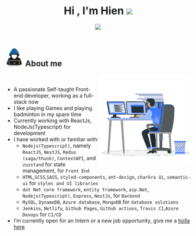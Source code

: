 <h1 align="center"><b>Hi , I'm Hien </b><img src="https://media.giphy.com/media/hvRJCLFzcasrR4ia7z/giphy.gif" width="35"></h1>

<div align="center">
    <img src="https://media.giphy.com/media/fRB9j0KCRe0KY/giphy.gif"  />
</div>



<br>

## <picture><img src = "https://github.com/0xAbdulKhalid/0xAbdulKhalid/raw/main/assets/mdImages/about_me.gif" width = 50px></picture> **About me**

<picture> <img align="right" src="https://github.com/0xAbdulKhalid/0xAbdulKhalid/raw/main/assets/mdImages/Right_Side.gif" width = 250px></picture>

<br>

- A passionate Self-taught Front-end developer, working as a full-stack now
- I like playing Games and playing badminton in my spare time
- Currently working with ReactJs, NodeJs(Typescript) for development
- I have worked with or familiar with: 
  - `Nodejs(Typescript)`, namely `ReactJS`, `NextJS`, `Redux (saga/thunk)`, `ContextAPI`, and `zuzstand` for state management, for `Front End`
  - `HTML`,`SCSS`,`SASS`, `styled-components`, `ant-design`, `charkra Ui`, `semantic-ui` for `styles and UI libraries`
  - `dot Net core framework`, `entity framework`, `asp.Net`, `Nodejs(Typescript)`, `Express`, `NestJs`, for `Backend`
  - `MySQL`, `DynamoDB`, `Azure database`, `MongoDB` for `database solutions`
  - `Jenkins`, `Netlify`, `Github Pages`, `Github actions`, `Travis CI`,`Azure Devops` for `CI/CD`
- I’m currently open for an Intern or a new job opportunity, give me a [holla here](https://www.linkedin.com/in/quang-hi%E1%BB%83n-19842b182/)





